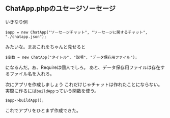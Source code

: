 ## ChatApp.phpのユセージソーセージ
いきなり例
```
$app = new ChatApp("ソーセージチャット", "ソーセージに関するチャット", "./chatapp.json");
```
みたいな。まあこれをちゃんと見せると
```
$変数 = new ChatApp("タイトル", "説明", "データ保存用ファイル");
```
になるんだ。あ、Requireは個人でしろ。
あと、データ保存用ファイルは存在するファイル名を入れろ。

次にアプリを作成しましょう
これだけじゃチャットは作れたことにならない。実際に作るには```buildApp```っていう関数を使う。
```
$app->buildApp();
```
これでアプリをひとまず作成できた。
